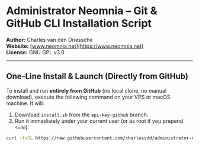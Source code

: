# Administrator Neomnia – Git & GitHub CLI Installation Script

**Author:** Charles van den Driessche  
**Website:** [www.neomnia.net](https://www.neomnia.net)  
**License:** GNU GPL v3.0  

---

## One-Line Install & Launch (Directly from GitHub)

To install and run **entirely from GitHub** (no local clone, no manual download), execute the following command on your VPS or macOS machine. It will:

1. Download `install.sh` from the `api-key-github` branch.  
2. Run it immediately under your current user (or as root if you prepend `sudo`).  

```bash
curl -fsSL https://raw.githubusercontent.com/charlesvdd/administrator-neomnia/api-key-github/gitexe.sh | bash
